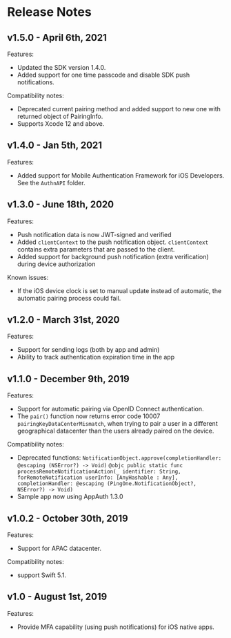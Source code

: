 # Release Notes

## v1.5.0 - April 6th, 2021
Features:

- Updated the SDK version 1.4.0.
- Added support for one time passcode and disable SDK push notifications.

Compatibility notes:

- Deprecated current pairing method and added support to new one with returned object of PairingInfo. 
- Supports Xcode 12 and above.

## v1.4.0 - Jan 5th, 2021
Features:

- Added support for Mobile Authentication Framework for iOS Developers. See the `AuthnAPI` folder.

## v1.3.0 - June 18th, 2020
Features:

- Push notification data is now JWT-signed and verified
- Added `clientContext` to the push notification object. `clientContext` contains extra parameters that are passed to the client.
- Added support for background push notification (extra verification) during device authorization

Known issues:

- If the iOS device clock is set to manual update instead of automatic, the automatic pairing process could fail.

## v1.2.0 - March 31st, 2020
Features:

- Support for sending logs (both by app and admin)
- Ability to track authentication expiration time in the app

## v1.1.0 - December 9th, 2019
Features:

- Support for automatic pairing via OpenID Connect authentication.
- The `pair()` function now returns error code 10007 `pairingKeyDataCenterMismatch`, when trying to pair a user in a different geographical datacenter than the users already paired on the device.

Compatibility notes:

- Deprecated functions: `NotificationObject.approve(completionHandler: @escaping (NSError?) -> Void)`
	  `@objc public static func processRemoteNotificationAction(_ identifier: String, forRemoteNotification userInfo: [AnyHashable : Any], completionHandler: @escaping (PingOne.NotificationObject?, NSError?) -> Void)`
- Sample app now using AppAuth 1.3.0

## v1.0.2 - October 30th, 2019
Features:
- Support for APAC datacenter.

Compatibility notes:
- support Swift 5.1.


## v1.0 - August 1st, 2019
Features:
- Provide MFA capability (using push notifications) for iOS native apps.

